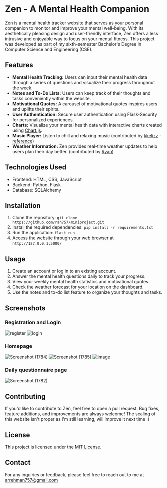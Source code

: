 # Zen - A Mental Health Companion

Zen is a mental health tracker website that serves as your personal companion to monitor and improve your mental well-being. With its aesthetically pleasing design and user-friendly interface, Zen offers a less intrusive and enjoyable way to focus on your mental fitness. This project was developed as part of my sixth-semester Bachelor's Degree in Computer Science and Engineering (CSE).

## Features

- **Mental Health Tracking:** Users can input their mental health data through a series of questions and visualize their progress throughout the week.
- **Notes and To-Do Lists:** Users can keep track of their thoughts and tasks conveniently within the website.
- **Motivational Quotes:** A carousel of motivational quotes inspires users and uplifts their spirits.
- **User Authentication:** Secure user authentication using Flask-Security for personalized experiences.
- **Charts:** Visualize your mental health data with interactive charts created using [Chart.js](https://www.chartjs.org/).
- **Music Player:** Listen to chill and relaxing music (contributed by [kkelizz](https://github.com/kkelizzz) - [reference](https://www.codewithrandom.com/2023/02/12/simple-html-music-player-music-player-project-in-html-and-css-codewithrandom/))
- **Weather Information:** Zen provides real-time weather updates to help users plan their day better. (contributed by [Ryan](https://github.com/Monk-e))

## Technologies Used

- Frontend: HTML, CSS, JavaScript
- Backend: Python, Flask 
- Database: SQLAlchemy 

## Installation

1. Clone the repository: `git clone https://github.com/rah757/miniproject.git`
2. Install the required dependencies: `pip install -r requirements.txt`
3. Run the application: `flask run`
4. Access the website through your web browser at `http://127.0.0.1:5000/`

## Usage

1. Create an account or log in to an existing account.
2. Answer the mental health questions daily to track your progress.
3. View your weekly mental health statistics and motivational quotes.
4. Check the weather forecast for your location on the dashboard.
5. Use the notes and to-do list feature to organize your thoughts and tasks.

## Screenshots

### Registration and Login
![register](https://github.com/rah757/miniproject/assets/69799424/1cfc859e-98b9-4943-bab9-c341fbe829ed)
![login](https://github.com/rah757/miniproject/assets/69799424/a18c9cba-a7e3-48b3-9a67-4842e61145db)

### Homepage
![Screenshot (1784)](https://github.com/rah757/miniproject/assets/69799424/4cdc89e8-8ef1-4c35-a6b0-6a1f85c2fedb)
![Screenshot (1785)](https://github.com/rah757/miniproject/assets/69799424/2019b15d-fdd9-4d5a-988c-61e1ad46c093)
![image](https://github.com/rah757/miniproject/assets/69799424/51bf25bd-6f1d-445c-98a6-b42dec385cb2)

### Daily questionnaire page
![Screenshot (1782)](https://github.com/rah757/miniproject/assets/69799424/fd1ef45d-3ce3-41ef-ac46-edb024d3c47b)


## Contributing

If you'd like to contribute to Zen, feel free to open a pull request. Bug fixes, feature additions, and improvements are always welcome!
The scaling of this website isn't proper as i'm still learning, will improve it next time :)

## License

This project is licensed under the [MIT License](https://opensource.org/license/mit/).

## Contact

For any inquiries or feedback, please feel free to reach out to me at arrehman757@gmail.com
